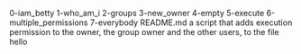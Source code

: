 0-iam_betty 1-who_am_i 2-groups 3-new_owner 4-empty 5-execute 6-multiple_permissions 7-everybody README.md  a script that adds execution permission to the owner, the group owner and the other users, to the file hello
